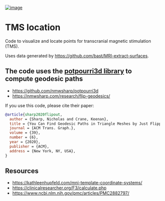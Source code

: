 [![image](https://img.shields.io/badge/license-%20AGPL--v3.0-blue.svg)](LICENSE)

# TMS location

Code to visualize and locate points for transcranial magnetic stimulation
(TMS).

Uses data generated by https://github.com/bast/MRI-extract-surfaces.


## The code uses the [potpourri3d library](https://github.com/nmwsharp/potpourri3d) to compute geodesic paths

- https://github.com/nmwsharp/potpourri3d
- https://nmwsharp.com/research/flip-geodesics/

If you use this code, please cite their paper:
```bibtex
@article{sharp2020flipout,
  author = {Sharp, Nicholas and Crane, Keenan},
  title = {You Can Find Geodesic Paths in Triangle Meshes by Just Flipping Edges},
  journal = {ACM Trans. Graph.},
  volume = {39},
  number = {6},
  year = {2020},
  publisher = {ACM},
  address = {New York, NY, USA},
}
```


## Resources

- https://kathleenhupfeld.com/mni-template-coordinate-systems/
- https://clinicalresearcher.org/F3/calculate.php
- https://www.ncbi.nlm.nih.gov/pmc/articles/PMC2882797/
